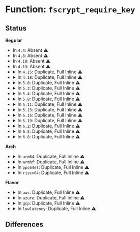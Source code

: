 # Function: <code>fscrypt_require_key</code>

## Status
<b>Regular</b>
<ul>
<li>
In <code>4.4</code>: Absent ⚠️
</li>
<li>
In <code>4.8</code>: Absent ⚠️
</li>
<li>
In <code>4.10</code>: Absent ⚠️
</li>
<li>
In <code>4.13</code>: Absent ⚠️
</li>
<li>
<details>
<summary>In <code>4.15</code>: Duplicate, Full Inline ⚠️</summary>

**Collision:** Static Duplication

**Inline:** Full

**Transformation:** False

**Instances:**

```
In fs/crypto/hooks.c (ffffffff812d0bdc)
Location: include/linux/fscrypt.h:168
Inline: True
Inline callers:
  - fs/crypto/hooks.c:__fscrypt_prepare_link
  - fs/crypto/hooks.c:fscrypt_file_open
```
```
In fs/ext4/inode.c (ffffffff8132ba57)
Location: include/linux/fscrypt.h:168
Inline: True
Inline callers:
  - fs/ext4/inode.c:ext4_setattr
```
</details>
</li>
<li>
<details>
<summary>In <code>4.18</code>: Duplicate, Full Inline ⚠️</summary>

**Collision:** Static Duplication

**Inline:** Full

**Transformation:** False

**Instances:**

```
In fs/crypto/hooks.c (ffffffff812fb2d7)
Location: include/linux/fscrypt.h:64
Inline: True
Inline callers:
  - fs/crypto/hooks.c:__fscrypt_encrypt_symlink
  - fs/crypto/hooks.c:__fscrypt_prepare_link
  - fs/crypto/hooks.c:fscrypt_file_open
```
```
In fs/ext4/inode.c (ffffffff8135a1b1)
Location: include/linux/fscrypt.h:64
Inline: True
Inline callers:
  - fs/ext4/inode.c:ext4_setattr
```
</details>
</li>
<li>
<details>
<summary>In <code>5.0</code>: Duplicate, Full Inline ⚠️</summary>

**Collision:** Static Duplication

**Inline:** Full

**Transformation:** False

**Instances:**

```
In fs/crypto/hooks.c (ffffffff813106e7)
Location: include/linux/fscrypt.h:64
Inline: True
Inline callers:
  - fs/crypto/hooks.c:__fscrypt_encrypt_symlink
  - fs/crypto/hooks.c:__fscrypt_encrypt_symlink
  - fs/crypto/hooks.c:__fscrypt_prepare_link
  - fs/crypto/hooks.c:__fscrypt_prepare_link
  - fs/crypto/hooks.c:fscrypt_file_open
  - fs/crypto/hooks.c:fscrypt_file_open
```
```
In fs/ext4/inode.c (ffffffff813724eb)
Location: include/linux/fscrypt.h:64
Inline: True
Inline callers:
  - fs/ext4/inode.c:ext4_setattr
```
</details>
</li>
<li>
<details>
<summary>In <code>5.3</code>: Duplicate, Full Inline ⚠️</summary>

**Collision:** Static Duplication

**Inline:** Full

**Transformation:** False

**Instances:**

```
In fs/crypto/hooks.c (ffffffff81337c8f)
Location: include/linux/fscrypt.h:525
Inline: True
Inline callers:
  - fs/crypto/hooks.c:__fscrypt_encrypt_symlink
  - fs/crypto/hooks.c:__fscrypt_encrypt_symlink
  - fs/crypto/hooks.c:__fscrypt_prepare_link
  - fs/crypto/hooks.c:__fscrypt_prepare_link
  - fs/crypto/hooks.c:fscrypt_file_open
  - fs/crypto/hooks.c:fscrypt_file_open
```
```
In fs/ext4/inode.c (ffffffff8139bafe)
Location: include/linux/fscrypt.h:525
Inline: True
Inline callers:
  - fs/ext4/inode.c:ext4_setattr
```
</details>
</li>
<li>
<details>
<summary>In <code>5.4</code>: Duplicate, Full Inline ⚠️</summary>

**Collision:** Static Duplication

**Inline:** Full

**Transformation:** False

**Instances:**

```
In fs/crypto/hooks.c (ffffffff8134bd0f)
Location: include/linux/fscrypt.h:574
Inline: True
Inline callers:
  - fs/crypto/hooks.c:__fscrypt_encrypt_symlink
  - fs/crypto/hooks.c:__fscrypt_encrypt_symlink
  - fs/crypto/hooks.c:__fscrypt_prepare_link
  - fs/crypto/hooks.c:__fscrypt_prepare_link
  - fs/crypto/hooks.c:fscrypt_file_open
  - fs/crypto/hooks.c:fscrypt_file_open
```
```
In fs/ext4/inode.c (ffffffff813b438e)
Location: include/linux/fscrypt.h:574
Inline: True
Inline callers:
  - fs/ext4/inode.c:ext4_setattr
```
</details>
</li>
<li>
<details>
<summary>In <code>5.8</code>: Duplicate, Full Inline ⚠️</summary>

**Collision:** Static Duplication

**Inline:** Full

**Transformation:** False

**Instances:**

```
In fs/crypto/hooks.c (ffffffff8139187f)
Location: include/linux/fscrypt.h:553
Inline: True
Inline callers:
  - fs/crypto/hooks.c:__fscrypt_encrypt_symlink
  - fs/crypto/hooks.c:__fscrypt_encrypt_symlink
  - fs/crypto/hooks.c:fscrypt_prepare_setflags
  - fs/crypto/hooks.c:fscrypt_prepare_setflags
```
```
In fs/ext4/inode.c (ffffffff813ff7c1)
Location: include/linux/fscrypt.h:553
Inline: True
Inline callers:
  - fs/ext4/inode.c:ext4_setattr
```
</details>
</li>
<li>
<details>
<summary>In <code>5.11</code>: Duplicate, Full Inline ⚠️</summary>

**Collision:** Static Duplication

**Inline:** Full

**Transformation:** False

**Instances:**

```
In fs/crypto/hooks.c (ffffffff813a2e5a)
Location: fs/crypto/fscrypt_private.h:588
Inline: True
Inline callers:
  - fs/crypto/hooks.c:fscrypt_prepare_setflags
  - fs/crypto/hooks.c:fscrypt_prepare_setflags
```
```
In fs/crypto/policy.c (ffffffff813a6a6e)
Location: fs/crypto/fscrypt_private.h:588
Inline: True
Inline callers:
  - fs/crypto/policy.c:fscrypt_policy_to_inherit
```
</details>
</li>
<li>
<details>
<summary>In <code>5.13</code>: Duplicate, Full Inline ⚠️</summary>

**Collision:** Static Duplication

**Inline:** Full

**Transformation:** False

**Instances:**

```
In fs/crypto/hooks.c (ffffffff813aa09a)
Location: fs/crypto/fscrypt_private.h:588
Inline: True
Inline callers:
  - fs/crypto/hooks.c:fscrypt_prepare_setflags
  - fs/crypto/hooks.c:fscrypt_prepare_setflags
```
```
In fs/crypto/policy.c (ffffffff813adafe)
Location: fs/crypto/fscrypt_private.h:588
Inline: True
Inline callers:
  - fs/crypto/policy.c:fscrypt_policy_to_inherit
```
</details>
</li>
<li>
<details>
<summary>In <code>5.15</code>: Duplicate, Full Inline ⚠️</summary>

**Collision:** Static Duplication

**Inline:** Full

**Transformation:** False

**Instances:**

```
In fs/crypto/hooks.c (ffffffff813f98ea)
Location: fs/crypto/fscrypt_private.h:589
Inline: True
Inline callers:
  - fs/crypto/hooks.c:fscrypt_prepare_setflags
  - fs/crypto/hooks.c:fscrypt_prepare_setflags
```
```
In fs/crypto/policy.c (ffffffff813fd47e)
Location: fs/crypto/fscrypt_private.h:589
Inline: True
Inline callers:
  - fs/crypto/policy.c:fscrypt_policy_to_inherit
```
</details>
</li>
<li>
<details>
<summary>In <code>5.19</code>: Duplicate, Full Inline ⚠️</summary>

**Collision:** Static Duplication

**Inline:** Full

**Transformation:** False

**Instances:**

```
In fs/crypto/hooks.c (ffffffff8146c7d4)
Location: fs/crypto/fscrypt_private.h:600
Inline: True
Inline callers:
  - fs/crypto/hooks.c:fscrypt_prepare_setflags
```
```
In fs/crypto/policy.c (ffffffff81470c66)
Location: fs/crypto/fscrypt_private.h:600
Inline: True
Inline callers:
  - fs/crypto/policy.c:fscrypt_policy_to_inherit
```
</details>
</li>
<li>
<details>
<summary>In <code>6.2</code>: Duplicate, Full Inline ⚠️</summary>

**Collision:** Static Duplication

**Inline:** Full

**Transformation:** False

**Instances:**

```
In fs/crypto/hooks.c (ffffffff814fdbe4)
Location: fs/crypto/fscrypt_private.h:626
Inline: True
Inline callers:
  - fs/crypto/hooks.c:fscrypt_prepare_setflags
```
```
In fs/crypto/policy.c (ffffffff81502746)
Location: fs/crypto/fscrypt_private.h:626
Inline: True
Inline callers:
  - fs/crypto/policy.c:fscrypt_policy_to_inherit
```
```
In fs/crypto/inline_crypt.c (ffffffff8150335a)
Location: fs/crypto/fscrypt_private.h:626
Inline: True
```
</details>
</li>
<li>
<details>
<summary>In <code>6.5</code>: Duplicate, Full Inline ⚠️</summary>

**Collision:** Static Duplication

**Inline:** Full

**Transformation:** False

**Instances:**

```
In fs/crypto/hooks.c (ffffffff815351d4)
Location: fs/crypto/fscrypt_private.h:629
Inline: True
Inline callers:
  - fs/crypto/hooks.c:fscrypt_prepare_setflags
```
```
In fs/crypto/policy.c (ffffffff81539de6)
Location: fs/crypto/fscrypt_private.h:629
Inline: True
Inline callers:
  - fs/crypto/policy.c:fscrypt_policy_to_inherit
```
```
In fs/crypto/inline_crypt.c (ffffffff8153ac0a)
Location: fs/crypto/fscrypt_private.h:629
Inline: True
```
</details>
</li>
<li>
<details>
<summary>In <code>6.8</code>: Duplicate, Full Inline ⚠️</summary>

**Collision:** Static Duplication

**Inline:** Full

**Transformation:** False

**Instances:**

```
In fs/crypto/hooks.c (ffffffff8156a194)
Location: fs/crypto/fscrypt_private.h:682
Inline: True
Inline callers:
  - fs/crypto/hooks.c:fscrypt_prepare_setflags
```
```
In fs/crypto/policy.c (ffffffff8156efe6)
Location: fs/crypto/fscrypt_private.h:682
Inline: True
Inline callers:
  - fs/crypto/policy.c:fscrypt_policy_to_inherit
```
```
In fs/crypto/inline_crypt.c (ffffffff8156fe8a)
Location: fs/crypto/fscrypt_private.h:682
Inline: True
```
</details>
</li>
</ul>
<b>Arch</b>
<ul>
<li>
<details>
<summary>In <code>arm64</code>: Duplicate, Full Inline ⚠️</summary>

**Collision:** Static Duplication

**Inline:** Full

**Transformation:** False

**Instances:**

```
In fs/crypto/hooks.c (ffff80001040c5ac)
Location: include/linux/fscrypt.h:574
Inline: True
Inline callers:
  - fs/crypto/hooks.c:__fscrypt_encrypt_symlink
  - fs/crypto/hooks.c:__fscrypt_encrypt_symlink
  - fs/crypto/hooks.c:__fscrypt_prepare_link
  - fs/crypto/hooks.c:__fscrypt_prepare_link
  - fs/crypto/hooks.c:fscrypt_file_open
  - fs/crypto/hooks.c:fscrypt_file_open
```
```
In fs/ext4/inode.c (ffff800010488b58)
Location: include/linux/fscrypt.h:574
Inline: True
Inline callers:
  - fs/ext4/inode.c:ext4_setattr
```
</details>
</li>
<li>
<details>
<summary>In <code>armhf</code>: Duplicate, Full Inline ⚠️</summary>

**Collision:** Static Duplication

**Inline:** Full

**Transformation:** False

**Instances:**

```
In fs/crypto/hooks.c (c05d96a0)
Location: include/linux/fscrypt.h:574
Inline: True
Inline callers:
  - fs/crypto/hooks.c:__fscrypt_encrypt_symlink
  - fs/crypto/hooks.c:__fscrypt_encrypt_symlink
  - fs/crypto/hooks.c:__fscrypt_prepare_link
  - fs/crypto/hooks.c:__fscrypt_prepare_link
  - fs/crypto/hooks.c:fscrypt_file_open
  - fs/crypto/hooks.c:fscrypt_file_open
```
```
In fs/ext4/inode.c (c064af68)
Location: include/linux/fscrypt.h:574
Inline: True
Inline callers:
  - fs/ext4/inode.c:ext4_setattr
```
</details>
</li>
<li>
<details>
<summary>In <code>ppc64el</code>: Duplicate, Full Inline ⚠️</summary>

**Collision:** Static Duplication

**Inline:** Full

**Transformation:** False

**Instances:**

```
In fs/crypto/hooks.c (c00000000051982c)
Location: include/linux/fscrypt.h:574
Inline: True
Inline callers:
  - fs/crypto/hooks.c:__fscrypt_encrypt_symlink
  - fs/crypto/hooks.c:__fscrypt_encrypt_symlink
  - fs/crypto/hooks.c:__fscrypt_prepare_link
  - fs/crypto/hooks.c:__fscrypt_prepare_link
  - fs/crypto/hooks.c:fscrypt_file_open
  - fs/crypto/hooks.c:fscrypt_file_open
```
```
In fs/ext4/inode.c (c0000000005af718)
Location: include/linux/fscrypt.h:574
Inline: True
Inline callers:
  - fs/ext4/inode.c:ext4_setattr
```
</details>
</li>
<li>
<details>
<summary>In <code>riscv64</code>: Duplicate, Full Inline ⚠️</summary>

**Collision:** Static Duplication

**Inline:** Full

**Transformation:** False

**Instances:**

```
In fs/crypto/hooks.c (ffffffe0002b5fb2)
Location: include/linux/fscrypt.h:574
Inline: True
Inline callers:
  - fs/crypto/hooks.c:__fscrypt_encrypt_symlink
  - fs/crypto/hooks.c:__fscrypt_encrypt_symlink
  - fs/crypto/hooks.c:__fscrypt_prepare_link
  - fs/crypto/hooks.c:__fscrypt_prepare_link
  - fs/crypto/hooks.c:fscrypt_file_open
  - fs/crypto/hooks.c:fscrypt_file_open
```
```
In fs/ext4/inode.c (ffffffe0003104fa)
Location: include/linux/fscrypt.h:574
Inline: True
Inline callers:
  - fs/ext4/inode.c:ext4_setattr
```
</details>
</li>
</ul>
<b>Flavor</b>
<ul>
<li>
<details>
<summary>In <code>aws</code>: Duplicate, Full Inline ⚠️</summary>

**Collision:** Static Duplication

**Inline:** Full

**Transformation:** False

**Instances:**

```
In fs/crypto/hooks.c (ffffffff813442ef)
Location: include/linux/fscrypt.h:574
Inline: True
Inline callers:
  - fs/crypto/hooks.c:__fscrypt_encrypt_symlink
  - fs/crypto/hooks.c:__fscrypt_encrypt_symlink
  - fs/crypto/hooks.c:__fscrypt_prepare_link
  - fs/crypto/hooks.c:__fscrypt_prepare_link
  - fs/crypto/hooks.c:fscrypt_file_open
  - fs/crypto/hooks.c:fscrypt_file_open
```
```
In fs/ext4/inode.c (ffffffff813ac96e)
Location: include/linux/fscrypt.h:574
Inline: True
Inline callers:
  - fs/ext4/inode.c:ext4_setattr
```
</details>
</li>
<li>
<details>
<summary>In <code>azure</code>: Duplicate, Full Inline ⚠️</summary>

**Collision:** Static Duplication

**Inline:** Full

**Transformation:** False

**Instances:**

```
In fs/crypto/hooks.c (ffffffff81334fcf)
Location: include/linux/fscrypt.h:574
Inline: True
Inline callers:
  - fs/crypto/hooks.c:__fscrypt_encrypt_symlink
  - fs/crypto/hooks.c:__fscrypt_encrypt_symlink
  - fs/crypto/hooks.c:__fscrypt_prepare_link
  - fs/crypto/hooks.c:__fscrypt_prepare_link
  - fs/crypto/hooks.c:fscrypt_file_open
  - fs/crypto/hooks.c:fscrypt_file_open
```
```
In fs/ext4/inode.c (ffffffff8139d3fe)
Location: include/linux/fscrypt.h:574
Inline: True
Inline callers:
  - fs/ext4/inode.c:ext4_setattr
```
</details>
</li>
<li>
<details>
<summary>In <code>gcp</code>: Duplicate, Full Inline ⚠️</summary>

**Collision:** Static Duplication

**Inline:** Full

**Transformation:** False

**Instances:**

```
In fs/crypto/hooks.c (ffffffff81341dbf)
Location: include/linux/fscrypt.h:574
Inline: True
Inline callers:
  - fs/crypto/hooks.c:__fscrypt_encrypt_symlink
  - fs/crypto/hooks.c:__fscrypt_encrypt_symlink
  - fs/crypto/hooks.c:__fscrypt_prepare_link
  - fs/crypto/hooks.c:__fscrypt_prepare_link
  - fs/crypto/hooks.c:fscrypt_file_open
  - fs/crypto/hooks.c:fscrypt_file_open
```
```
In fs/ext4/inode.c (ffffffff813aa1ce)
Location: include/linux/fscrypt.h:574
Inline: True
Inline callers:
  - fs/ext4/inode.c:ext4_setattr
```
</details>
</li>
<li>
<details>
<summary>In <code>lowlatency</code>: Duplicate, Full Inline ⚠️</summary>

**Collision:** Static Duplication

**Inline:** Full

**Transformation:** False

**Instances:**

```
In fs/crypto/hooks.c (ffffffff813550bf)
Location: include/linux/fscrypt.h:574
Inline: True
Inline callers:
  - fs/crypto/hooks.c:__fscrypt_encrypt_symlink
  - fs/crypto/hooks.c:__fscrypt_encrypt_symlink
  - fs/crypto/hooks.c:__fscrypt_prepare_link
  - fs/crypto/hooks.c:__fscrypt_prepare_link
  - fs/crypto/hooks.c:fscrypt_file_open
  - fs/crypto/hooks.c:fscrypt_file_open
```
```
In fs/ext4/inode.c (ffffffff813beade)
Location: include/linux/fscrypt.h:574
Inline: True
Inline callers:
  - fs/ext4/inode.c:ext4_setattr
```
</details>
</li>
</ul>

## Differences
